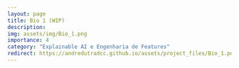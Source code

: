 ```yaml
---
layout: page
title: Bio 1 (WIP)
description:
img: assets/img/Bio_1.png
importance: 4
category: "Explainable AI e Engenharia de Features"
redirect: https://andredutradcc.github.io/assets/project_files/Bio_1.pdf
---
```


